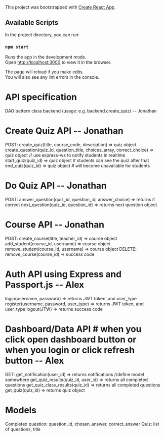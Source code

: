 This project was bootstrapped with [Create React App](https://github.com/facebook/create-react-app).

## Available Scripts

In the project directory, you can run:

### `npm start`

Runs the app in the development mode.<br>
Open [http://localhost:3000](http://localhost:3000) to view it in the browser.

The page will reload if you make edits.<br>
You will also see any lint errors in the console.

# API specification
DAO pattern
class backend (usage: e.g. backend.create_quiz) -- Jonathan
# Create Quiz API -- Jonathan
POST:
  create_quiz(title, course_code, description) => quiz object
  create_question(quiz_id, question_title, choices_array, correct_choice) => quiz object
  // use express-ws to notify students in realtime
  start_quiz(quiz_id) => quiz object # students can see the quiz after that
  end_quiz(quiz_id) => quiz object # will become unavailable for students

# Do Quiz API -- Jonathan
POST:
  answer_question(quiz_id, question_id, answer_choice) => returns if correct
  next_question(quiz_id, question_id) => returns next question object

# Course API -- Jonathan
POST:
  create_course(title, teacher_id) => course object
  add_student(course_id, username) => course object
  remove_student(course_id, username) => course object
DELETE:
  remove_course(course_id) => success code

# Auth API using Express and Passport.js -- Alex
login(username, password) => returns JWT token, and user_type
register(username, password, user_type) => returns JWT token, and user_type
logout(JTW) => returns success code

# Dashboard/Data API # when you click open dashboard button or when you login or click refresh button -- Alex
GET:
  get_notification(user_id) => returns notifications //define model somewhere
  get_quiz_results(quiz_id, user_id) => returns all completed questions
  get_quiz_class_results(quiz_id) => returns all completed questions
  get_quiz(quiz_id) => returns quiz object

# Models
Completed question: question_id, chosen_answer, correct_answer
Quiz: list of questions, title
